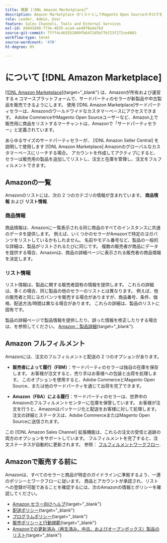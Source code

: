 ```yaml
---
title: 概要 [!DNL Amazon Marketplace]“
description: Amazon Marketplace のリストとしてMagento Open Sourceカタログを活用することで、Adobe Commerceや商品ストアのリーチを広げることができます。
role: Leader, Admin, User
feature: Sales Channels, Tools and External Services
exl-id: d4943d40-773e-4635-aca4-ae40f8ada7bd
source-git-commit: 7fff4c463551089fb64f2d5bf7bf23f272ce4663
workflow-type: tm+mt
source-wordcount: '478'
ht-degree: 0%

---
```


# について [!DNL Amazon Marketplace]

[[!DNL Amazon Marketplace]](https://sell.amazon.com/){target="_blank"} は、Amazonが所有および運営する e コマースプラットフォームで、サードパーティのセラーが新製品や中古製品を販売できるようにします。 使用 [!DNL Amazon Marketplace]サードパーティセラーは、Amazonのワールドワイドなカスタマーベースにアクセスできます。 Adobe CommerceやMagento Open Sourceユーザーなど、Amazon上で販売用に商品をリストするマーチャントは、Amazonで「サードパーティセラー」と定義されています。

あらゆるサイズのサードパーティセラーが、 [!DNL Amazon Seller Central] を説明して使用します [!DNL Amazon Marketplace] Amazonのグローバルなカスタマーベースにリーチする場合。 アカウントを作成してアクティブにすると、セラーは販売用の製品を追加してリストし、注文と在庫を管理し、注文をフルフィルメントできます。

## Amazonの一覧

Amazonのリストには、次の 2 つのカテゴリの情報が含まれています。 **商品情報** および **リスト情報**.

### 商品情報

商品情報は、Amazonに一覧表示される同じ商品のすべてのインスタンスに共通のデータを提供します。 例えば、いくつかのセラーがAmazonで特定のヨガパンツをリストしているかもしれません。 名前やモデル番号など、製品の一般的な詳細は、製品がリストされるたびに同じです。 複数の販売者が商品にデータを提供する場合、Amazonは、商品の詳細ページに表示される販売者の商品情報を決定します。

### リスト情報

リスト情報は、製品に関する販売者固有の情報を提供します。 これらの詳細は、多くの場合、同じ製品の他のセラーのリストとは異なります。 例えば、他の販売者と同じヨガパンツを販売する場合がありますが、商品番号、条件、価格、配送方法/時間は異なる場合があります。 これらの詳細は、製品のリストに固有です。

製品の詳細ページで製品情報を提供したり、誤った情報を修正したりする場合は、を参照してください。 [Amazon：製品詳細](https://sellercentral.amazon.com/gp/help/external/200335450){target="_blank"}.

## Amazon フルフィルメント

Amazonには、注文のフルフィルメントと配送の 2 つのオプションがあります。

- **販売者によって履行（FBM）**：サードパーティのセラーは独自の在庫を保存します。 お客様が注文すると、売り手はお客様への包装と出荷を処理します。 このオプションを使用すると、Adobe CommerceとMagento Open Source、または他のサードパーティを通じて出荷を完了できます。

- **Amazon（FBA）による履行**：サードパーティのセラーは、世界中のAmazonのフルフィルメントセンターに在庫を保管しています。 お客様が注文を行うと、Amazonはパッケージ化と配送をお客様に対して処理します。 注文の詳細とステータスは、Adobe CommerceまたはMagento Open Sourceに送信されます。

この [!DNL Amazon Sales Channel] 拡張機能は、これらの注文の受信と追跡の両方のオプションをサポートしています。 フルフィルメントを完了すると、注文ステータスが自動的に更新されます。 参照： [フルフィルメントワークフロー](./fulfillment-workflows.md).

## Amazonで販売する前に

Amazonは、すべてのセラーと商品が特定のガイドラインに準拠するよう、一連のポリシーとワークフローに従います。 商品とアカウントが承認され、リストへの登録が可能であることを確認するには、次のAmazonの情報とポリシーを確認してください。

- [Amazon セラー向けヘルプ](https://sellercentral.amazon.com/gp/help/external/help-page.html?itemID=2&amp;language=en_US/){target="_blank"}
- [配送ポリシー](https://sellercentral.amazon.com/gp/help/external/201901620?language=en-US){target="_blank"}
- [プログラムポリシー](https://sellercentral.amazon.com/gp/help/external/521?language=en-US){target="_blank"}
- [販売ポリシーと行動規範](https://sellercentral.amazon.com/gp/help/external/1801?language=en-US){target="_blank"}
- [Amazonでの更新済み（再生済み、中古、およびオープンボックス）製品のリスト](https://sell.amazon.com/programs/renewed){target="_blank"}
